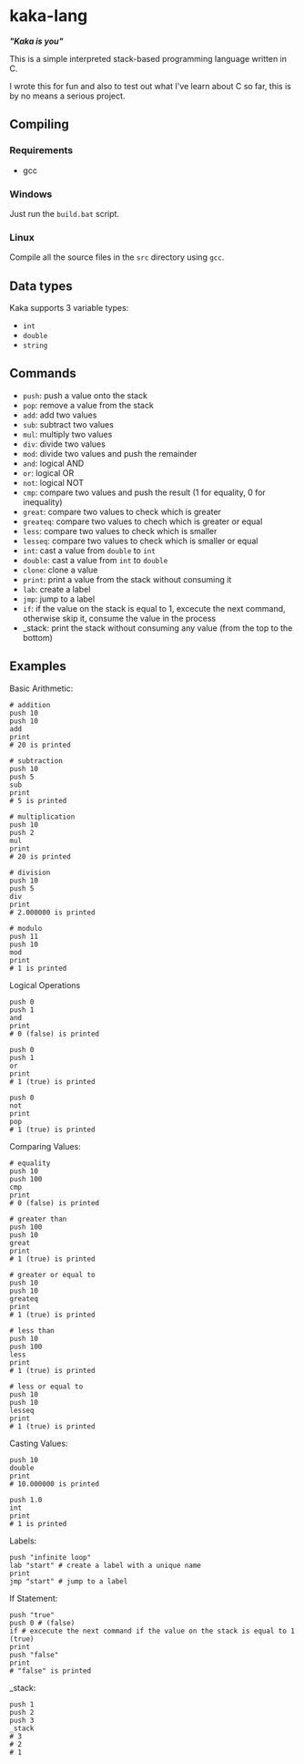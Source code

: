 # kaka-lang
___"Kaka is you"___

This is a simple interpreted stack-based programming language written in C.

I wrote this for fun and also to test out what I've learn about C so far, this is by no means a serious project.

## Compiling

### Requirements
- gcc

### Windows

Just run the `build.bat` script.

### Linux

Compile all the source files in the `src` directory using `gcc`.

## Data types

Kaka supports 3 variable types:
- `int`
- `double`
- `string`

## Commands
- `push`: push a value onto the stack
- `pop`: remove a value from the stack
- `add`: add two values 
- `sub`: subtract two values
- `mul`: multiply two values
- `div`: divide two values
- `mod`: divide two values and push the remainder
- `and`: logical AND
- `or`: logical OR
- `not`: logical NOT
- `cmp`: compare two values and push the result (1 for equality, 0 for inequality)
- `great`: compare two values to check which is greater
- `greateq`: compare two values to chech which is greater or equal
- `less`: compare two values to check which is smaller
- `lesseq`: compare two values to check which is smaller or equal
- `int`: cast a value from `double` to `int`
- `double`: cast a value from `int` to `double`
- `clone`: clone a value
- `print`: print a value from the stack without consuming it
- `lab`: create a label
- `jmp`: jump to a label
- `if`: if the value on the stack is equal to 1, excecute the next command, otherwise skip it, consume the value in the process
- \_stack: print the stack without consuming any value (from the top to the bottom)

## Examples

Basic Arithmetic:
```
# addition
push 10
push 10
add
print
# 20 is printed

# subtraction
push 10
push 5
sub
print
# 5 is printed

# multiplication
push 10
push 2
mul
print
# 20 is printed

# division
push 10
push 5
div
print
# 2.000000 is printed

# modulo
push 11
push 10
mod
print
# 1 is printed
```

Logical Operations
```
push 0
push 1
and
print
# 0 (false) is printed

push 0
push 1
or
print
# 1 (true) is printed

push 0
not
print
pop
# 1 (true) is printed
```

Comparing Values:
```
# equality
push 10
push 100
cmp
print
# 0 (false) is printed

# greater than
push 100
push 10
great
print
# 1 (true) is printed

# greater or equal to
push 10
push 10
greateq
print
# 1 (true) is printed

# less than
push 10
push 100
less
print
# 1 (true) is printed

# less or equal to
push 10
push 10
lesseq
print
# 1 (true) is printed
```
Casting Values:
```
push 10
double
print
# 10.000000 is printed

push 1.0
int
print
# 1 is printed
```

Labels:
```
push "infinite loop"
lab "start" # create a label with a unique name
print
jmp "start" # jump to a label
```

If Statement:
```
push "true"
push 0 # (false)
if # excecute the next command if the value on the stack is equal to 1 (true)
print
push "false"
print
# "false" is printed
```

\_stack:
```
push 1
push 2
push 3
_stack
# 3
# 2
# 1
```



